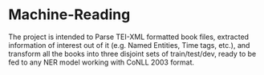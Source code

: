 # Machine-Reading
The project is intended to Parse TEI-XML formatted book files, extracted information of interest out of it (e.g. Named Entities, Time tags, etc.), and transform all the books into three disjoint sets of train/test/dev, ready to be fed to any NER model working with CoNLL 2003 format.
